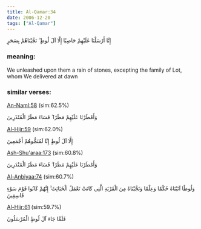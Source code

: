 ```yaml
---
title: Al-Qamar:34
date: 2006-12-20
tags: ["Al-Qamar"]
---
```

إِنَّا أَرْسَلْنَا عَلَيْهِمْ حَاصِبًا إِلَّا آلَ لُوطٍ ۖ نَجَّيْنَاهُمْ بِسَحَرٍ
### meaning: 
We unleashed upon them a rain of stones, excepting the family of Lot, whom We delivered at dawn
### similar verses: 

[An-Naml:58](/27/58) (sim:62.5%)

وَأَمْطَرْنَا عَلَيْهِمْ مَطَرًا ۖ فَسَاءَ مَطَرُ الْمُنْذَرِينَ

[Al-Hijr:59](/15/59) (sim:62.0%)

إِلَّا آلَ لُوطٍ إِنَّا لَمُنَجُّوهُمْ أَجْمَعِينَ

[Ash-Shu'araa:173](/26/173) (sim:60.8%)

وَأَمْطَرْنَا عَلَيْهِمْ مَطَرًا ۖ فَسَاءَ مَطَرُ الْمُنْذَرِينَ

[Al-Anbiyaa:74](/21/74) (sim:60.7%)

وَلُوطًا آتَيْنَاهُ حُكْمًا وَعِلْمًا وَنَجَّيْنَاهُ مِنَ الْقَرْيَةِ الَّتِي كَانَتْ تَعْمَلُ الْخَبَائِثَ ۗ إِنَّهُمْ كَانُوا قَوْمَ سَوْءٍ فَاسِقِينَ

[Al-Hijr:61](/15/61) (sim:59.7%)

فَلَمَّا جَاءَ آلَ لُوطٍ الْمُرْسَلُونَ
